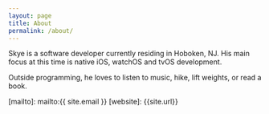 ```yaml
---
layout: page
title: About
permalink: /about/
---
```


[comment]: <img src="{{ site.baseurl }}/assets/profile-placeholder.gif" title="Profile Picture" class="profile">

Skye is a software developer currently residing in Hoboken, NJ.  His main focus at this time is native iOS, watchOS and tvOS development.

Outside programming, he loves to listen to music, hike, lift weights, or read a book. 

[mailto]: mailto:{{ site.email }}
[website]: {{site.url}}
